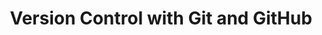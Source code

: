 ---
layout: workshop
category: workshop
title: "Version Control with Git and GitHub"
time: 10am - 12pm PST
human_date: "October 22, 25"
year: 2024
location: UC Santa Barbara Library, Room 1312
instructors: Julien Brun, Seth Erickson, Jose Niño Muriel, Kristi Liu
helpers: Amber Chen, Jay Chi, Renata Curty, Yuan Wu
pre_workshop_survey: "https://ucsb.co1.qualtrics.com/jfe/form/SV_bJeIoxjp1A9Xx3M?slug=2024-10-22-ucsb-git"
post_workshop_survey: "https://ucsb.co1.qualtrics.com/jfe/form/SV_0lD2XHnezknmSr4?slug=2024-10-22-ucsb-git"
shoreline_url: "https://cglink.me/2dD/r2261822"
lesson_url: https://librarycarpentry.org/lc-git/
description: "This two-day workshop introduces git, a command line tool for managing revisions in coding projects, and GitHub, a web-based platform for sharing your work and collaborating with others. The workshop is oriented toward learners with little or no previous experience with either git or GitHub. It will cover steps for setting up a git project, making changes, navigating the revision history, sharing work on GitHub, and using GitHub pages to publish a website."
---